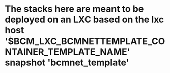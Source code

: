 # The stacks here are meant to be deployed on an LXC based on the lxc host '$BCM_LXC_BCMNETTEMPLATE_CONTAINER_TEMPLATE_NAME' snapshot 'bcmnet_template'